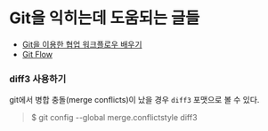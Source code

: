 # Git을 익히는데 도움되는 글들

- [Git을 이용한 협업 워크플로우 배우기](http://blog.appkr.kr/learn-n-think/comparing-workflows/)
- [Git Flow](http://blog.appkr.kr/work-n-play/git-flow/)

### diff3 사용하기

git에서 병합 충돌(merge conflicts)이 났을 경우 `diff3` 포맷으로 볼 수 있다.

> $ git config --global merge.conflictstyle diff3
